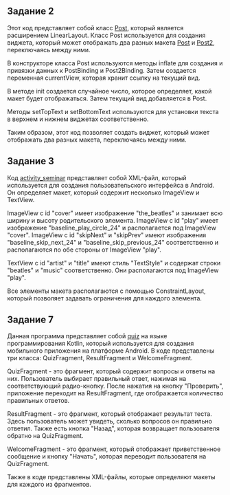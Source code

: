 ## Задание 2
Этот код представляет собой класс [Post](https://github.com/SergeiSlobodchikov/HelloWorld/blob/main/m2_layout/app/src/main/java/com/example/layout/Post.kt), который является расширением LinearLayout. Класс Post используется для создания виджета, который может отображать два разных макета [Post](https://github.com/SergeiSlobodchikov/HelloWorld/blob/main/m2_layout/app/src/main/res/layout/post.xml) и [Post2](https://github.com/SergeiSlobodchikov/HelloWorld/blob/main/m2_layout/app/src/main/res/layout/post2.xml), переключаясь между ними.

В конструкторе класса Post используются методы inflate для создания и привязки данных к PostBinding и Post2Binding. Затем создается переменная currentView, которая хранит ссылку на текущий вид.

В методе init создается случайное число, которое определяет, какой макет будет отображаться. Затем текущий вид добавляется в Post.

Методы setTopText и setBottomText используются для установки текста в верхнем и нижнем виджетах соответственно.

Таким образом, этот код позволяет создать виджет, который может отображать два разных макета, переключаясь между ними.

## Задание 3

Код [activity_seminar](https://github.com/SergeiSlobodchikov/HelloWorld/blob/main/m4_constraint/app/src/main/res/layout/activity_seminar.xml) представляет собой XML-файл, который используется для создания пользовательского интерфейса в Android. Он определяет макет, который содержит несколько ImageView и TextView. 

ImageView с id "cover" имеет изображение "the_beatles" и занимает всю ширину и высоту родительского элемента. ImageView с id "play" имеет изображение "baseline_play_circle_24" и располагается под ImageView "cover". ImageView с id "skipNext" и "skipPrev" имеют изображения "baseline_skip_next_24" и "baseline_skip_previous_24" соответственно и располагаются по обе стороны от ImageView "play".

TextView с id "artist" и "title" имеют стиль "TextStyle" и содержат строки "beatles" и "music" соответственно. Они располагаются под ImageView "play".

Все элементы макета располагаются с помощью ConstraintLayout, который позволяет задавать ограничения для каждого элемента.

## Задание 7

Данная программа представляет собой [quiz](https://github.com/SergeiSlobodchikov/HelloWorld/tree/main/m7_quiz_fragments/app/src) на языке программирования Kotlin, который используется для создания мобильного приложения на платформе Android. В коде представлены три класса: QuizFragment, ResultFragment и WelcomeFragment.

QuizFragment - это фрагмент, который содержит вопросы и ответы на них. Пользователь выбирает правильный ответ, нажимая на соответствующий радио-кнопку. После нажатия на кнопку "Проверить", приложение переходит на ResultFragment, где отображается количество правильных ответов.

ResultFragment - это фрагмент, который отображает результат теста. Здесь пользователь может увидеть, сколько вопросов он правильно ответил. Также есть кнопка "Назад", которая возвращает пользователя обратно на QuizFragment.

WelcomeFragment - это фрагмент, который отображает приветственное сообщение и кнопку "Начать", которая переводит пользователя на QuizFragment.

Также в коде представлены XML-файлы, которые определяют макеты для каждого из фрагментов.